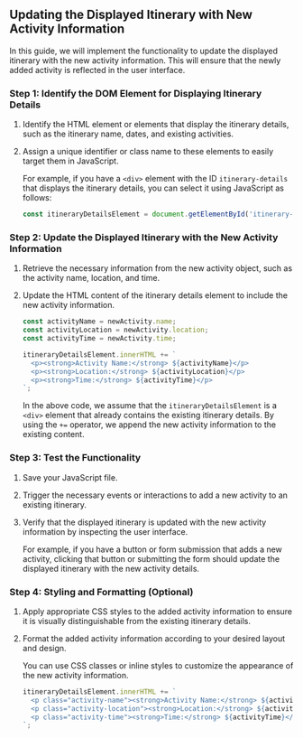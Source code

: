## Updating the Displayed Itinerary with New Activity Information

In this guide, we will implement the functionality to update the displayed itinerary with the new activity information. This will ensure that the newly added activity is reflected in the user interface.

### Step 1: Identify the DOM Element for Displaying Itinerary Details

1. Identify the HTML element or elements that display the itinerary details, such as the itinerary name, dates, and existing activities.
2. Assign a unique identifier or class name to these elements to easily target them in JavaScript.
    
    For example, if you have a `<div>` element with the ID `itinerary-details` that displays the itinerary details, you can select it using JavaScript as follows:
    
    ```javascript
    const itineraryDetailsElement = document.getElementById('itinerary-details');
    ```

### Step 2: Update the Displayed Itinerary with the New Activity Information

1. Retrieve the necessary information from the new activity object, such as the activity name, location, and time.
2. Update the HTML content of the itinerary details element to include the new activity information.

    ```javascript
    const activityName = newActivity.name;
    const activityLocation = newActivity.location;
    const activityTime = newActivity.time;
    
    itineraryDetailsElement.innerHTML += `
      <p><strong>Activity Name:</strong> ${activityName}</p>
      <p><strong>Location:</strong> ${activityLocation}</p>
      <p><strong>Time:</strong> ${activityTime}</p>
    `;
    ```
    
    In the above code, we assume that the `itineraryDetailsElement` is a `<div>` element that already contains the existing itinerary details. By using the `+=` operator, we append the new activity information to the existing content.

### Step 3: Test the Functionality

1. Save your JavaScript file.
2. Trigger the necessary events or interactions to add a new activity to an existing itinerary.
3. Verify that the displayed itinerary is updated with the new activity information by inspecting the user interface.

    For example, if you have a button or form submission that adds a new activity, clicking that button or submitting the form should update the displayed itinerary with the new activity details.

### Step 4: Styling and Formatting (Optional)

1. Apply appropriate CSS styles to the added activity information to ensure it is visually distinguishable from the existing itinerary details.
2. Format the added activity information according to your desired layout and design.

    You can use CSS classes or inline styles to customize the appearance of the new activity information.
    
    ```javascript
    itineraryDetailsElement.innerHTML += `
      <p class="activity-name"><strong>Activity Name:</strong> ${activityName}</p>
      <p class="activity-location"><strong>Location:</strong> ${activityLocation}</p>
      <p class="activity-time"><strong>Time:</strong> ${activityTime}</p>
    `;
    ```

